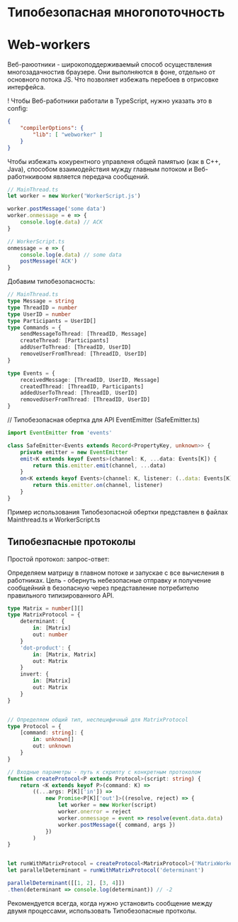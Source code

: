 # Типобезопасная многопоточность

# Web-workers
Веб-раюотники - широкоподдерживаемый способ осуществления многозадачностив браузере.
Они выполняются в фоне, отдельно от основного потока JS. Что позволяет избежать
перебоев в отрисовке интерфейса.

! Чтобы Веб-работники работали в TypeScript, нужно указать это в config:
```json
{
	"compilerOptions": {
		"lib": [ "webworker" ]
	}
}
```

Чтобы избежать кокурентного управленя общей памятью (как в C++, Java),
способом взаимодействия мужду главным потоком и Веб-работнкивоом является
передача сообщений.

```javascript
// MainThread.ts
let worker = new Worker('WorkerScript.js')

worker.postMessage('some data')
worker.onmessage = e => {
	console.log(e.data) // ACK
}

// WorkerScript.ts
onmessage = e => {
	console.log(e.data) // some data
	postMessage('ACK')
}
```

Добавим типобезопасноcть:
```typescript
// MainThread.ts
type Message = string
type ThreadID = number
type UserID = number
type Participants = UserID[]
type Commands = {
	sendMessageToThread: [ThreadID, Message]
	createThread: [Participants]
	addUserToThread: [ThreadID, UserID]
	removeUserFromThread: [ThreadID, UserID]
}

type Events = {
	receivedMessage: [ThreadID, UserID, Message]
	createdThread: [ThreadID, Participants]
	addedUserToThread: [ThreadID, UserID]
	removedUserFromThread: [ThreadID, UserID]
}

```

// Типобезопасная обертка для API EventEmitter (SafeEmitter.ts)
```typescript
import EventEmitter from 'events'

class SafeEmitter<Events extends Record<PropertyKey, unknown>> {
	private emitter = new EventEmitter
	emit<K extends keyof Events>(channel: K, ...data: Events[K]) {
		return this.emitter.emit(channel, ...data)
	}
	on<K extends keyof Events>(channel: K, listener: (..data: Events[K]) => void) {
		return this.emitter.on(channel, listener)
	}
}
```


Пример использования Типобезопасной обертки представлен в файлах Mainthread.ts
и WorkerScript.ts


## Типобезпасные протоколы

Простой протокол: запрос-ответ:

Определяем матрицу в главном потоке и запускае с все вычисления в работниках.
Цель - обернуть небезопасные отправку и получение сообщейний в безопасную через 
представление потребителю правильного типизированного API.
```typescript
type Matrix = number[][]
type MatrixProtocol = {
	determinant: {
		in: [Matrix]
		out: number
	}
	'dot-product': {
		in: [Matrix, Matrix]
		out: Matrix
	}
	invert: {
		in: [Matrix]
		out: Matrix
	}
}


// Определяем общий тип, неспецифичный для MatrixProtocol
type Protocol = {
	[command: string]: {
		in: unknown[]
		out: unknown
	}
}

// Входные параметры - путь к скрипту с конкретным протоколом
function createProtocol<P extends Protocol>(script: string) {
	return <K extends keyof P>(command: K) => 
		((...args: P[K]['in']) =>
			new Promise<P[K]['out']>((resolve, reject) => {
				let worker = new Worker(script)
				worker.onerror = reject
				worker.onmessage = event => resolve(event.data.data)
				worker.postMessage({ command, args })
			})
		)
}


let runWithMatrixProtocol = createProtocol<MatrixProtocol>('MatrixWorkerScript.js')
let parallelDeterminant = runWithMatrixProtocol('determinant')

parallelDeterminant([[1, 2], [3, 4]])
.then(determinant => console.log(determinant)) // -2
```

Рекомендуется всегда, когда нужно установить сообщение между двумя процессами,
использовать Типобезопасные протколы.